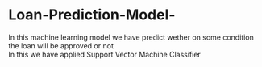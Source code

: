 # Loan-Prediction-Model-
In this machine learning model we have predict wether on some condition the loan will be approved or not
</br>
In this we have applied Support Vector Machine Classifier
